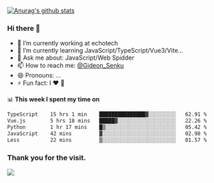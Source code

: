 [![Anurag's github stats](https://github-readme-stats.vercel.app/api?username=gideonsenku)](https://github.com/anuraghazra/github-readme-stats)
### Hi there 👋
- 🔭 I’m currently working at echotech
- 🌱 I’m currently learning JavaScript/TypeScript/Vue3/Vite...
- 💬 Ask me about: JavaScript/Web Spidder 
- 📫 How to reach me: [@Gideon_Senku](https://t.me/Gideon_Senku)
- 😄 Pronouns: ...
- ⚡ Fun fact: I ❤️ 🎵

📊 **This week I spent my time on**
<!--START_SECTION:waka-->

```txt
TypeScript    15 hrs 1 min    ███████████████▓░░░░░░░░░   62.91 %
Vue.js        5 hrs 18 mins   █████▓░░░░░░░░░░░░░░░░░░░   22.26 %
Python        1 hr 17 mins    █▒░░░░░░░░░░░░░░░░░░░░░░░   05.42 %
JavaScript    42 mins         ▓░░░░░░░░░░░░░░░░░░░░░░░░   02.98 %
Less          22 mins         ▒░░░░░░░░░░░░░░░░░░░░░░░░   01.57 %
```

<!--END_SECTION:waka-->


### Thank you for the visit.
![](http://profile-counter.glitch.me/gideonsenku/count.svg)
<!--
**GideonSenku/GideonSenku** is a ✨ _special_ ✨ repository because its `README.md` (this file) appears on your GitHub profile.

Here are some ideas to get you started:

- 🔭 I’m currently working on ...
- 🌱 I’m currently learning ...
- 👯 I’m looking to collaborate on ...
- 🤔 I’m looking for help with ...
- 💬 Ask me about ...
- 📫 How to reach me: ...
- 😄 Pronouns: ...
- ⚡ Fun fact: ...
-->
